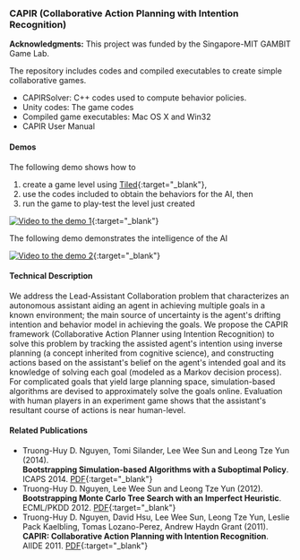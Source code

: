 ### CAPIR (Collaborative Action Planning with Intention Recognition)

**Acknowledgments:** This project was funded by the Singapore-MIT GAMBIT Game Lab.

The repository includes codes and compiled executables to create simple collaborative games.
* CAPIRSolver: C++ codes used to compute behavior policies.
* Unity codes: The game codes 
* Compiled game executables: Mac OS X and Win32 
* CAPIR User Manual 

#### Demos

The following demo shows how to

1. create a game level using [Tiled](http://www.mapeditor.org/){:target="_blank"},  
2. use the codes included to obtain the behaviors for the AI, then  
3. run the game to play-test the level just created  

[![Video to the demo 1](http://img.youtube.com/vi/nTYQ2Oo1udA/0.jpg)](http://www.youtube.com/watch?v=nTYQ2Oo1udA){:target="_blank"}

The following demo demonstrates the intelligence of the AI

[![Video to the demo 2](http://img.youtube.com/vi/Kn3CWDXw2Hw/0.jpg)](http://www.youtube.com/watch?v=Kn3CWDXw2Hw){:target="_blank"}

#### Technical Description

We address the Lead-Assistant Collaboration problem that characterizes an 
autonomous assistant aiding an agent in achieving multiple goals in a known 
environment; the main source of uncertainty is the agent's drifting intention 
and behavior model in achieving the goals. We propose the CAPIR framework 
(Collaborative Action Planner using Intention Recognition) to solve this problem 
by tracking the assisted agent's intention using inverse planning (a concept 
inherited from cognitive science), and constructing actions based on the 
assistant's belief on the agent's intended goal and its knowledge of solving 
each goal (modeled as a Markov decision process). For complicated goals that yield 
large planning space, simulation-based algorithms are devised to approximately 
solve the goals online. Evaluation with human players in an experiment game shows 
that the assistant's resultant course of actions is near human-level.

#### Related Publications

* Truong-Huy D. Nguyen, Tomi Silander, Lee Wee Sun and Leong Tze Yun (2014).  
**Bootstrapping Simulation-based Algorithms with a Suboptimal Policy**.  
ICAPS 2014. [PDF](https://dl.dropboxusercontent.com/u/76930/Personal/publications/Nguyen_ICAPS2014.pdf){:target="_blank"}
* Truong-Huy D. Nguyen, Lee Wee Sun and Leong Tze Yun (2012).  
**Bootstrapping Monte Carlo Tree Search with an Imperfect Heuristic**.  
ECML/PKDD 2012. [PDF](https://dl.dropboxusercontent.com/u/76930/Personal/publications/Nguyen_ECML2012.pdf){:target="_blank"}
* Truong-Huy D. Nguyen, David Hsu, Lee Wee Sun, Leong Tze Yun, Leslie Pack Kaelbling, 
Tomas Lozano-Perez, Andrew Haydn Grant (2011).  
**CAPIR: Collaborative Action Planning with Intention Recognition**.  
AIIDE 2011.
[PDF](https://dl.dropboxusercontent.com/u/76930/Personal/publications/Nguyen_AIIDE2011.pdf){:target="_blank"}
